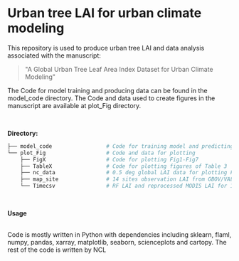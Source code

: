 # Urban tree LAI for urban climate modeling 

This repository is used to produce urban tree LAI and data analysis associated with the manuscript:
> "A Global Urban Tree Leaf Area Index Dataset for Urban Climate Modeling"

The Code for model training and producing data can be found in the model_code directory.
The Code and data used to create figures in the manuscript are available at plot_Fig directory.

<br>

**Directory:**
```bash
├── model_code                 # Code for training model and predicting LAI       
└── plot_Fig                   # Code and data for plotting 
    ├── FigX                   # Code for plotting Fig1-Fig7
    ├── TableX                 # Code for plotting figures of Table 3
    ├── nc_data                # 0.5 deg global LAI data for plotting Fig 5/6/7
    ├── map_site               # 14 sites observation LAI from GBOV/VALERI/Boston University
    └── Timecsv                # RF LAI and reprocessed MODIS LAI for 14 sites
```
<br>

**Usage**

<br>
Code is mostly written in Python with dependencies including sklearn, flaml, numpy, pandas, xarray, matplotlib, seaborn, scienceplots and cartopy. The rest of the code is written by NCL
